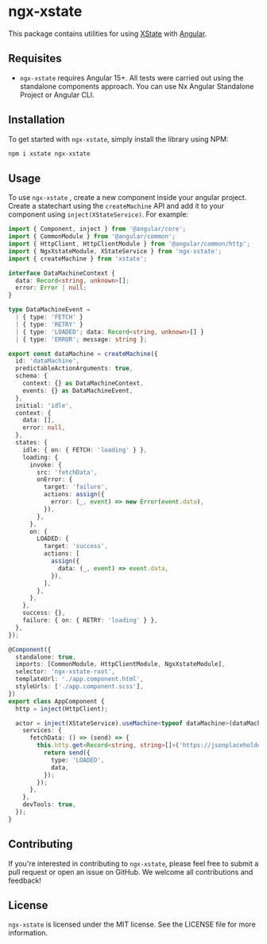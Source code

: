 # ngx-xstate

This package contains utilities for using [XState](https://github.com/statelyai/xstate) with [Angular](https://github.com/angular/angular/).

## Requisites

- `ngx-xstate` requires Angular 15+. All tests were carried out using the standalone components approach. You can use Nx Angular Standalone Project or Angular CLI.

## Installation

To get started with `ngx-xstate`, simply install the library using NPM:

```bash
npm i xstate ngx-xstate
```

## Usage

To use `ngx-xstate` , create a new component inside your angular project. Create a statechart using the `createMachine` API and add it to your component using `inject(XStateService)`. For example:

```ts
import { Component, inject } from '@angular/core';
import { CommonModule } from '@angular/common';
import { HttpClient, HttpClientModule } from '@angular/common/http';
import { NgxXstateModule, XStateService } from 'ngx-xstate';
import { createMachine } from 'xstate';

interface DataMachineContext {
  data: Record<string, unknown>[];
  error: Error | null;
}

type DataMachineEvent =
  | { type: 'FETCH' }
  | { type: 'RETRY' }
  | { type: 'LOADED'; data: Record<string, unknown>[] }
  | { type: 'ERROR'; message: string };

export const dataMachine = createMachine({
  id: 'dataMachine',
  predictableActionArguments: true,
  schema: {
    context: {} as DataMachineContext,
    events: {} as DataMachineEvent,
  },
  initial: 'idle',
  context: {
    data: [],
    error: null,
  },
  states: {
    idle: { on: { FETCH: 'loading' } },
    loading: {
      invoke: {
        src: 'fetchData',
        onError: {
          target: 'failure',
          actions: assign({
            error: (_, event) => new Error(event.data),
          }),
        },
      },
      on: {
        LOADED: {
          target: 'success',
          actions: [
            assign({
              data: (_, event) => event.data,
            }),
          ],
        },
      },
    },
    success: {},
    failure: { on: { RETRY: 'loading' } },
  },
});

@Component({
  standalone: true,
  imports: [CommonModule, HttpClientModule, NgxXstateModule],
  selector: 'ngx-xstate-root',
  templateUrl: './app.component.html',
  styleUrls: ['./app.component.scss'],
})
export class AppComponent {
  http = inject(HttpClient);

  actor = inject(XStateService).useMachine<typeof dataMachine>(dataMachine, {
    services: {
      fetchData: () => (send) => {
        this.http.get<Record<string, string>[]>('https://jsonplaceholder.typicode.com/posts').subscribe((data) => {
          return send({
            type: 'LOADED',
            data,
          });
        });
      },
    },
    devTools: true,
  });
}
```

## Contributing

If you're interested in contributing to `ngx-xstate`, please feel free to submit a pull request or open an issue on GitHub. We welcome all contributions and feedback!

## License

`ngx-xstate` is licensed under the MIT license. See the LICENSE file for more information.
